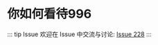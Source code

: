 # 你如何看待996



::: tip Issue 
 欢迎在 Issue 中交流与讨论: [Issue 228](https://github.com/shfshanyue/Daily-Question/issues/228) 
:::



